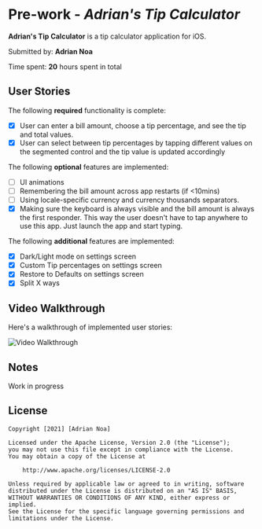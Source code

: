# Pre-work - *Adrian's Tip Calculator*

**Adrian's Tip Calculator** is a tip calculator application for iOS.

Submitted by: **Adrian Noa**

Time spent: **20** hours spent in total

## User Stories

The following **required** functionality is complete:

* [X] User can enter a bill amount, choose a tip percentage, and see the tip and total values.
* [X] User can select between tip percentages by tapping different values on the segmented control and the tip value is updated accordingly

The following **optional** features are implemented:

* [ ] UI animations
* [ ] Remembering the bill amount across app restarts (if <10mins)
* [ ] Using locale-specific currency and currency thousands separators.
* [X] Making sure the keyboard is always visible and the bill amount is always the first responder. This way the user doesn't have to tap anywhere to use this app. Just launch the app and start typing.

The following **additional** features are implemented:

- [X] Dark/Light mode on settings screen
- [X] Custom Tip percentages on settings screen
- [X] Restore to Defaults on settings screen
- [X] Split X ways

## Video Walkthrough

Here's a walkthrough of implemented user stories:

<img src='https://i.imgur.com/f4Vds0E.gif' title='Video Walkthrough' width='' alt='Video Walkthrough' />

## Notes

Work in progress

## License

    Copyright [2021] [Adrian Noa]

    Licensed under the Apache License, Version 2.0 (the "License");
    you may not use this file except in compliance with the License.
    You may obtain a copy of the License at

        http://www.apache.org/licenses/LICENSE-2.0

    Unless required by applicable law or agreed to in writing, software
    distributed under the License is distributed on an "AS IS" BASIS,
    WITHOUT WARRANTIES OR CONDITIONS OF ANY KIND, either express or implied.
    See the License for the specific language governing permissions and
    limitations under the License.
